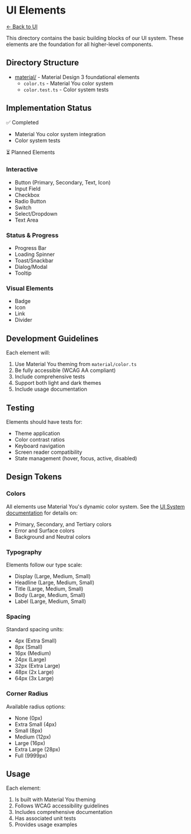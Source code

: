 # UI Elements

[← Back to UI](../README.md)

This directory contains the basic building blocks of our UI system. These elements are the foundation for all higher-level components.

## Directory Structure
- [material/](material/README.md) - Material Design 3 foundational elements
  - `color.ts` - Material You color system
  - `color.test.ts` - Color system tests

## Implementation Status

✅ Completed
- Material You color system integration
- Color system tests

⏳ Planned Elements

### Interactive
- Button (Primary, Secondary, Text, Icon)
- Input Field
- Checkbox
- Radio Button
- Switch
- Select/Dropdown
- Text Area

### Status & Progress
- Progress Bar
- Loading Spinner
- Toast/Snackbar
- Dialog/Modal
- Tooltip

### Visual Elements
- Badge
- Icon
- Link
- Divider

## Development Guidelines

Each element will:
1. Use Material You theming from `material/color.ts`
2. Be fully accessible (WCAG AA compliant)
3. Include comprehensive tests
4. Support both light and dark themes
5. Include usage documentation

## Testing

Elements should have tests for:
- Theme application
- Color contrast ratios
- Keyboard navigation
- Screen reader compatibility
- State management (hover, focus, active, disabled)

## Design Tokens

### Colors
All elements use Material You's dynamic color system. See the [UI System documentation](../README.md) for details on:
- Primary, Secondary, and Tertiary colors
- Error and Surface colors
- Background and Neutral colors

### Typography
Elements follow our type scale:
- Display (Large, Medium, Small)
- Headline (Large, Medium, Small)
- Title (Large, Medium, Small)
- Body (Large, Medium, Small)
- Label (Large, Medium, Small)

### Spacing
Standard spacing units:
- 4px (Extra Small)
- 8px (Small)
- 16px (Medium)
- 24px (Large)
- 32px (Extra Large)
- 48px (2x Large)
- 64px (3x Large)

### Corner Radius
Available radius options:
- None (0px)
- Extra Small (4px)
- Small (8px)
- Medium (12px)
- Large (16px)
- Extra Large (28px)
- Full (9999px)

## Usage

Each element:
1. Is built with Material You theming
2. Follows WCAG accessibility guidelines
3. Includes comprehensive documentation
4. Has associated unit tests
5. Provides usage examples 